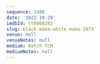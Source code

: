 ```yaml
---
sequence: 1408
date: '2022-10-29'
imdbId: tt0068282
slug: black-mama-white-mama-1973
venue: null
venueNotes: null
medium: Watch TCM
mediumNotes: null
---
```


